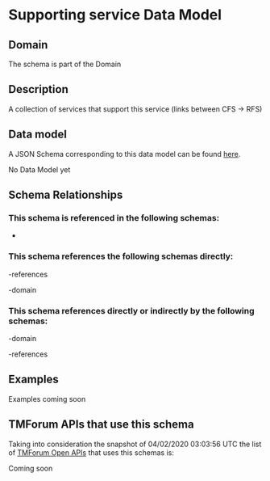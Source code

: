 # Supporting service Data Model

## Domain

The  schema is part of the  Domain

## Description

A collection of services that support this service (links between CFS -&gt; RFS)

## Data model

A JSON Schema corresponding to this data model can be found
[here](https://github.com/tmforum-rand/schemas/blob/candidates/Service/SupportingService.schema.json).

No Data Model yet

## Schema Relationships

### This schema is referenced in the following schemas:

-

### This schema references the following schemas directly:

-references

-domain

### This schema references directly or indirectly by the following schemas:

-domain

-references



## Examples

Examples coming soon

## TMForum APIs that use this schema

Taking into consideration the snapshot of 04/02/2020 03:03:56 UTC the list of [TMForum Open APIs](https://www.tmforum.org/open-apis/) that uses this schemas is:

Coming soon